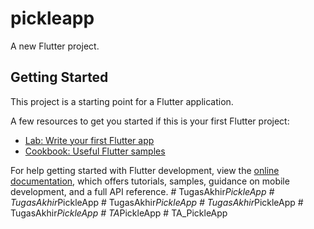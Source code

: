 # pickleapp

A new Flutter project.

## Getting Started

This project is a starting point for a Flutter application.

A few resources to get you started if this is your first Flutter project:

- [Lab: Write your first Flutter app](https://docs.flutter.dev/get-started/codelab)
- [Cookbook: Useful Flutter samples](https://docs.flutter.dev/cookbook)

For help getting started with Flutter development, view the
[online documentation](https://docs.flutter.dev/), which offers tutorials,
samples, guidance on mobile development, and a full API reference.
#   T u g a s A k h i r _ P i c k l e A p p  
 #   T u g a s A k h i r _ P i c k l e A p p  
 #   T u g a s A k h i r _ P i c k l e A p p  
 #   T u g a s A k h i r _ P i c k l e A p p  
 #   T u g a s A k h i r _ P i c k l e A p p  
 #   T A _ P i c k l e A p p  
 #   T A _ P i c k l e A p p  
 